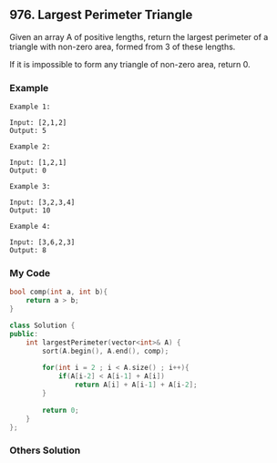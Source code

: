 ## 976. Largest Perimeter Triangle

Given an array A of positive lengths, return the largest perimeter of a triangle with non-zero area, formed from 3 of these lengths.

If it is impossible to form any triangle of non-zero area, return 0.

### Example
```
Example 1:

Input: [2,1,2]
Output: 5

Example 2:

Input: [1,2,1]
Output: 0

Example 3:

Input: [3,2,3,4]
Output: 10

Example 4:

Input: [3,6,2,3]
Output: 8
```

### My Code
```c++
bool comp(int a, int b){
    return a > b;
}

class Solution {
public:   
    int largestPerimeter(vector<int>& A) {
        sort(A.begin(), A.end(), comp);
        
        for(int i = 2 ; i < A.size() ; i++){
            if(A[i-2] < A[i-1] + A[i])
                return A[i] + A[i-1] + A[i-2];
        }
        
        return 0;
    }
};
```

### Others Solution
```c++
```




